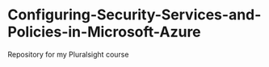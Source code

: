 # Configuring-Security-Services-and-Policies-in-Microsoft-Azure
Repository for my Pluralsight course
